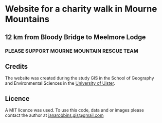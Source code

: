 # **Website for a charity walk in Mourne Mountains**
## **12 km from Bloody Bridge to Meelmore Lodge** 

###  PLEASE SUPPORT MOURNE MOUNTAIN RESCUE TEAM

## **Credits**

The website was created during the study GIS in the School of Geography and Environmental Sciences in the [University of Ulster](https://www.ulster.ac.uk/courses/202324/geographic-information-systems-30225).  


## **Licence**

A MIT licence was used. To use this code, data and or images please contact the author at janarobbins.gis@gmail.com 